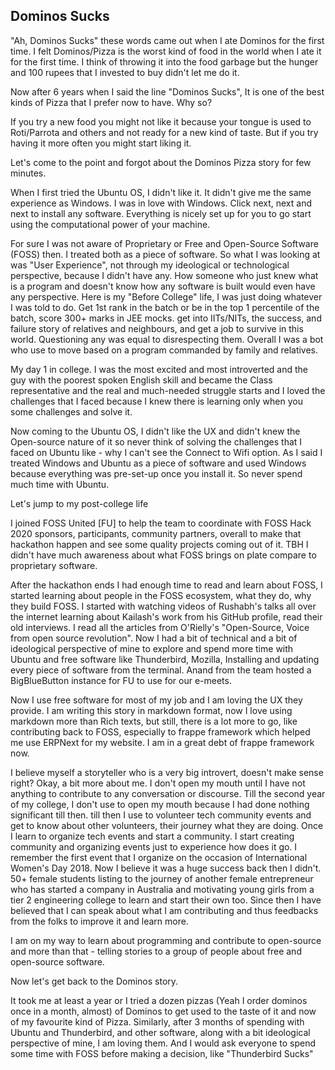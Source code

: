 ## Dominos Sucks

"Ah, Dominos Sucks" these words came out when I ate Dominos for the first time. I felt Dominos/Pizza is the worst kind of food in the world when I ate it for the first time. I think of throwing it into the food garbage but the hunger and 100 rupees that I invested to buy didn't let me do it.

Now after 6 years when I said the line "Dominos Sucks", It is one of the best kinds of Pizza that I prefer now to have. Why so? 

If you try a new food you might not like it because your tongue is used to Roti/Parrota and others and not ready for a new kind of taste. But if you try having it more often you might start liking it.

Let's come to the point and forgot about the Dominos Pizza story for few minutes.

When I first tried the Ubuntu OS, I didn't like it. It didn't give me the same experience as Windows. I was in love with Windows. Click next, next and next to install any software. Everything is nicely set up for you to go start using the computational power of your machine.

For sure I was not aware of Proprietary or Free and Open-Source Software (FOSS) then. I treated both as a piece of software. So what I was looking at was "User Experience", not through my ideological or technological perspective, because I didn't have any. How someone who just knew what is a program and doesn't know how any software is built would even have any perspective. Here is my "Before College" life, I was just doing whatever I was told to do. Get 1st rank in the batch or be in the top 1 percentile of the batch, score 300+ marks in JEE mocks. get into IITs/NITs, the success, and failure story of relatives and neighbours, and get a job to survive in this world. Questioning any was equal to disrespecting them. Overall I was a bot who use to move based on a program commanded by family and relatives. 

My day 1 in college. I was the most excited and most introverted and the guy with the poorest spoken English skill and became the Class representative and the real and much-needed struggle starts and I loved the challenges that I faced because I knew there is learning only when you some challenges and solve it.

Now coming to the Ubuntu OS, I didn't like the UX and didn't knew the Open-source nature of it so never think of solving the challenges that I faced on Ubuntu like -  why I can't see the Connect to Wifi option. As I said I treated Windows and Ubuntu as a piece of software and used Windows because everything was pre-set-up once you install it. So never spend much time with Ubuntu.

Let's jump to my post-college life

I joined FOSS United [FU] to help the team to coordinate with FOSS Hack 2020 sponsors, participants, community partners, overall to make that hackathon happen and see some quality projects coming out of it. TBH I didn't have much awareness about what FOSS brings on plate compare to proprietary software.

After the hackathon ends I had enough time to read and learn about FOSS, I started learning about people in the FOSS ecosystem, what they do, why they build FOSS. I started with watching videos of Rushabh's talks all over the internet learning about Kailash's work from his GitHub profile, read their old interviews. I read all the articles from O'Rielly's "Open-Source, Voice from open source revolution". Now I had a bit of technical and a bit of ideological perspective of mine to explore and spend more time with Ubuntu and free software like Thunderbird, Mozilla, Installing and updating every piece of software from the terminal. Anand from the team hosted a BigBlueButton instance for FU to use for our e-meets.


Now I use free software for most of my job and I am loving the UX they provide. I am writing this story in markdown format, now I love using markdown more than Rich texts, but still, there is a lot more to go, like contributing back to FOSS, especially to frappe framework which helped me use ERPNext for my website. I am in a great debt of frappe framework now. 

I believe myself a storyteller who is a very big introvert, doesn't make sense right? Okay, a bit more about me. I don't open my mouth until I have not anything to contribute to any conversation or discourse. Till the second year of my college, I don't use to open my mouth because I had done nothing significant till then. till then I use to volunteer tech community events and get to know about other volunteers, their journey what they are doing. Once I learn to organize tech events and start a community. I start creating community and organizing events just to experience how does it go. I remember the first event that I organize on the occasion of International Women's Day 2018. Now I believe it was a huge success back then I didn't. 50+ female students listing to the journey of another female entrepreneur who has started a company in Australia and motivating young girls from a tier 2 engineering college to learn and start their own too. Since then I have believed that I can speak about what I am contributing and thus feedbacks from the folks to improve it and learn more.

I am on my way to learn about programming and contribute to open-source and more than that - telling stories to a group of people about free and open-source software. 

Now let's get back to the Dominos story.

It took me at least a year or I tried a dozen pizzas (Yeah I order dominos once in a month, almost) of Dominos to get used to the taste of it and now of my favourite kind of Pizza. Similarly, after 3 months of spending with Ubuntu and Thunderbird, and other software, along with a bit ideological perspective of mine, I am loving them. And I would ask everyone to spend some time with FOSS before making a decision, like "Thunderbird Sucks"






